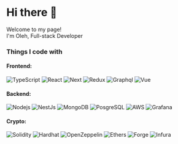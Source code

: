 <h1>Hi there 👋</h1>



<p>Welcome to my page! </br> I'm Oleh, Full-stack Developer
<h3>Things I code with</h3>
<h4>Frontend:</h4>
<p>
  <img alt="TypeScript" src="https://img.shields.io/badge/-TypeScript-007ACC?style=flat-square&logo=typescript&logoColor=white" />
  <img alt="React" src="https://img.shields.io/badge/-React-45b8d8?style=flat-square&logo=react&logoColor=white" />
  <img alt="Next" src="https://img.shields.io/badge/-Next-ea2845?style=flat-square&logo=next.js&logoColor=white" />
  <img alt="Redux" src="https://img.shields.io/badge/-Redux-764ABC?style=flat-square&logo=redux&logoColor=white" />
  <img alt="Graphql" src="https://img.shields.io/badge/-Graphql-ea2845?style=flat-square&logo=graphql&logoColor=white" />
  <img alt="Vue" src="https://img.shields.io/badge/-Vue-13aa52?style=flat-square&logo=vue.js&logoColor=white" />
  </p>
<h4>Backend:</h4>
<p>
  <img alt="Nodejs" src="https://img.shields.io/badge/-Nodejs-43853d?style=flat-square&logo=Node.js&logoColor=white" />
  <img alt="NestJs" src="https://img.shields.io/badge/-Nest-ea2845?style=flat-square&logo=nestjs&logoColor=white" />
  <img alt="MongoDB" src="https://img.shields.io/badge/-MongoDB-13aa52?style=flat-square&logo=mongodb&logoColor=white" />
  <img alt="PosgreSQL" src="https://img.shields.io/badge/-PostgreSQL-007ACC?style=flat-square&logo=postgresql&logoColor=white" /> 
  <img alt="AWS" src="https://img.shields.io/badge/-AWS-F05033?style=flat-square&logo=Amazon&logoColor=white" />
  <img alt="Grafana" src="https://img.shields.io/badge/-Grafana-F05032?style=flat-square&logo=grafana&logoColor=white" />
<h4>Crypto:</h4>
<p> 
  <img alt="Solidity" src="https://img.shields.io/badge/-Solidity-7e8080?style=flat-square&logo=Solidity&logoColor=white" />
  <img alt="Hardhat" src="https://img.shields.io/badge/-Hardhat-c78b1c?style=flat-square&logo=hardhat&logoColor=white" />
  <img alt="OpenZeppelin" src="https://img.shields.io/badge/-OpenZeppelin-168af7?style=flat-square&logo=OpenZeppelin&logoColor=white" />
  <img alt="Ethers" src="https://img.shields.io/badge/-Ethers-7b16f7?style=flat-square&logo=Ethers&logoColor=white" />
  <img alt="Forge" src="https://img.shields.io/badge/-Forge-db991f?style=flat-square&logo=ForgeUp&logoColor=white" />
  <img alt="Infura" src="https://img.shields.io/badge/-Infura-f76a3b?style=flat-square&logo=Infura&logoColor=white" />
</p>
